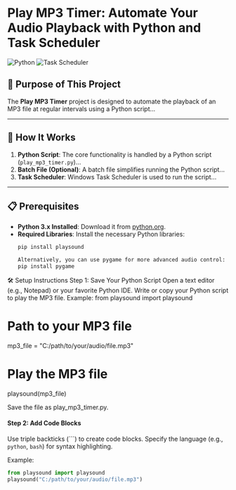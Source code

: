 # Play MP3 Timer: Automate Your Audio Playback with Python and Task Scheduler

![Python](https://img.shields.io/badge/Python-3.x-blue)
![Task Scheduler](https://img.shields.io/badge/Windows-Task%20Scheduler-green)

## 🎵 Purpose of This Project

The **Play MP3 Timer** project is designed to automate the playback of an MP3 file at regular intervals using a Python script...

---

## 🚀 How It Works

1. **Python Script**: The core functionality is handled by a Python script (`play_mp3_timer.py`)...
2. **Batch File (Optional)**: A batch file simplifies running the Python script...
3. **Task Scheduler**: Windows Task Scheduler is used to run the script...

---

## 📋 Prerequisites

- **Python 3.x Installed**: Download it from [python.org](https://www.python.org/downloads/).
- **Required Libraries**: Install the necessary Python libraries:
  ```bash
  pip install playsound

  Alternatively, you can use pygame for more advanced audio control:
  pip install pygame

🛠️ Setup Instructions
Step 1: Save Your Python Script
Open a text editor (e.g., Notepad) or your favorite Python IDE.
Write or copy your Python script to play the MP3 file. Example:
from playsound import playsound

# Path to your MP3 file
mp3_file = "C:/path/to/your/audio/file.mp3"

# Play the MP3 file
playsound(mp3_file)

Save the file as play_mp3_timer.py.

#### Step 2: Add Code Blocks
Use triple backticks (```) to create code blocks. Specify the language (e.g., `python`, `bash`) for syntax highlighting.

Example:
```python
from playsound import playsound
playsound("C:/path/to/your/audio/file.mp3")

